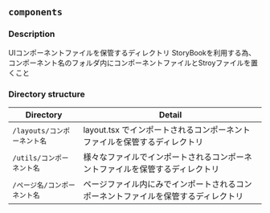 ## `components`

### Description
UIコンポーネントファイルを保管するディレクトリ
StoryBookを利用する為、コンポーネント名のフォルダ内にコンポーネントファイルとStroyファイルを置くこと

### Directory structure
| Directory | Detail |
| -- | -- |
| `/layouts/コンポーネント名` | layout.tsx でインポートされるコンポーネントファイルを保管するディレクトリ |
| `/utils/コンポーネント名` | 様々なファイルでインポートされるコンポーネントファイルを保管するディレクトリ |
| `/ページ名/コンポーネント名` | ページファイル内にみでインポートされるコンポーネントファイルを保管するディレクトリ |